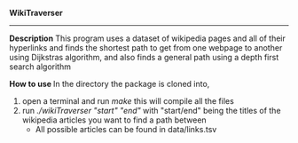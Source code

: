 <b>WikiTraverser</b>
_________________________________________________
<b>Description</b>
This program uses a dataset of wikipedia pages and all of their hyperlinks and finds
the shortest path to get from one webpage to another using Dijkstras algorithm, and
also finds a general path using a depth first search algorithm

<b>How to use </b>
In the directory the package is cloned into,
1) open a terminal and run <i>make</i> this will compile all the files
2) run <i>./wikiTraverser "start" "end"</i> with "start/end" being the titles
    of the wikipedia articles you want to find a path between
    * All possible articles can be found in data/links.tsv